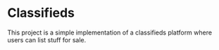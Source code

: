 # Classifieds

This project is a simple implementation of a classifieds platform where users can list stuff for sale.
